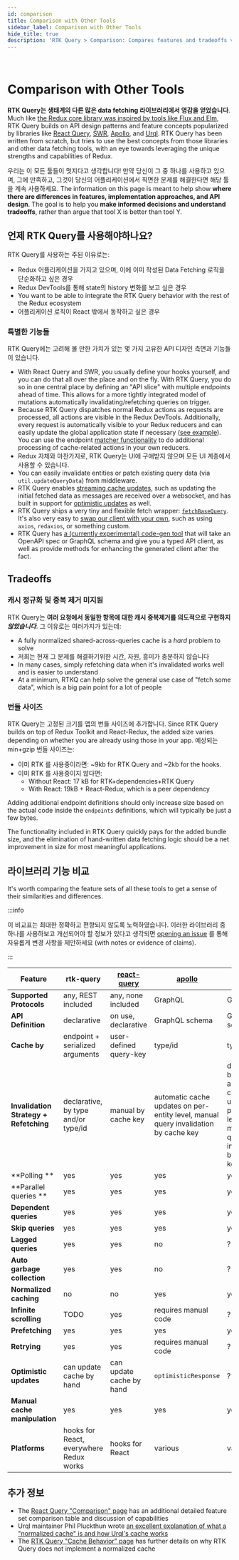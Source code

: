 ```yaml
---
id: comparison
title: Comparison with Other Tools
sidebar_label: Comparison with Other Tools
hide_title: true
description: 'RTK Query > Comparison: Compares features and tradeoffs vs other similar tools'
---
```


&nbsp;

# Comparison with Other Tools

**RTK Query는 생태계의 다른 많은 data fetching 라이브러리에서 영감을 얻었습니다**. Much like [the Redux core library was inspired by tools like Flux and Elm](https://redux.js.org/understanding/history-and-design/prior-art), RTK Query builds on API design patterns and feature concepts popularized by libraries like [React Query](https://react-query.tanstack.com/), [SWR](https://swr.vercel.app/), [Apollo](https://www.apollographql.com/), and [Urql](https://formidable.com/open-source/urql/). RTK Query has been written from scratch, but tries to use the best concepts from those libraries and other data fetching tools, with an eye towards leveraging the unique strengths and capabilities of Redux.

우리는 이 모든 툴들이 멋지다고 생각합니다! 만약 당신이 그 중 하나를 사용하고 있으며, 그에 만족하고, 그것이 당신의 어플리케이션에서 직면한 문제를 해결한다면 해당 툴을 계속 사용하세요. The information on this page is meant to help show **where there are differences in features, implementation approaches, and API design**. The goal is to help you **make informed decisions and understand tradeoffs**, rather than argue that tool X is better than tool Y.

## 언제 RTK Query를 사용해야하나요?

RTK Query를 사용하는 주된 이유로는:

- Redux 어플리케이션을 가지고 있으며, 이에 이미 작성된 Data Fetching 로직을 단순화하고 싶은 경우
- Redux DevTools를 통해 state의 history 변화를 보고 싶은 경우
- You want to be able to integrate the RTK Query behavior with the rest of the Redux ecosystem
- 어플리케이션 로직이 React 밖에서 동작하고 싶은 경우

### 특별한 기능들

RTK Query에는 고려해 볼 만한 가치가 있는 몇 가지 고유한 API 디자인 측면과 기능들이 있습니다.

- With React Query and SWR, you usually define your hooks yourself, and you can do that all over the place and on the fly. With RTK Query, you do so in one central place by defining an "API slice" with multiple endpoints ahead of time. This allows for a more tightly integrated model of mutations automatically invalidating/refetching queries on trigger.
- Because RTK Query dispatches normal Redux actions as requests are processed, all actions are visible in the Redux DevTools. Additionally, every request is automatically visible to your Redux reducers and can easily update the global application state if necessary ([see example](https://github.com/reduxjs/redux-toolkit/issues/958#issuecomment-809570419)). You can use the endpoint [matcher functionality](./api/created-api/endpoints#matchers) to do additional processing of cache-related actions in your own reducers.
- Redux 자체와 마찬가지로, RTK Query는 UI에 구애받지 않으며 모든 UI 계층에서 사용할 수 있습니다.
- You can easily invalidate entities or patch existing query data (via `util.updateQueryData`) from middleware.
- RTK Query enables [streaming cache updates](./usage/streaming-updates.mdx), such as updating the initial fetched data as messages are received over a websocket, and has built in support for [optimistic updates](./usage/manual-cache-updates.mdx#optimistic-updates) as well.
- RTK Query ships a very tiny and flexible fetch wrapper: [`fetchBaseQuery`](./api/fetchBaseQuery.mdx). It's also very easy to [swap our client with your own](./usage/customizing-queries.mdx), such as using `axios`, `redaxios`, or something custom.
- RTK Query has [a (currently experimental) code-gen tool](https://github.com/reduxjs/redux-toolkit/tree/master/packages/rtk-query-codegen-openapi) that will take an OpenAPI spec or GraphQL schema and give you a typed API client, as well as provide methods for enhancing the generated client after the fact.

## Tradeoffs

### 캐시 정규화 및 중복 제거 미지원

RTK Query는 **여러 요청에서 동일한 항목에 대한 캐시 중복제거를 의도적으로 구현하지 _않았습니다_**. 그 이유로는 여러가지가 있는데:

- A fully normalized shared-across-queries cache is a _hard_ problem to solve
- 저희는 현재 그 문제를 해결하기위한 시간, 자원, 흥미가 충분하지 않습니다
- In many cases, simply refetching data when it's invalidated works well and is easier to understand
- At a minimum, RTKQ can help solve the general use case of "fetch some data", which is a big pain point for a lot of people

### 번들 사이즈

RTK Query는 고정된 크기를 앱의 번들 사이즈에 추가합니다. Since RTK Query builds on top of Redux Toolkit and React-Redux, the added size varies depending on whether you are already using those in your app. 예상되는 min+gzip 번들 사이즈는:

- 이미 RTK 를 사용중이라면: ~9kb for RTK Query and ~2kb for the hooks.
- 이미 RTK 를 사용중이지 않다면:
  - Without React: 17 kB for RTK+dependencies+RTK Query
  - With React: 19kB + React-Redux, which is a peer dependency

Adding additional endpoint definitions should only increase size based on the actual code inside the `endpoints` definitions, which will typically be just a few bytes.

The functionality included in RTK Query quickly pays for the added bundle size, and the elimination of hand-written data fetching logic should be a net improvement in size for most meaningful applications.

## 라이브러리 기능 비교

It's worth comparing the feature sets of all these tools to get a sense of their similarities and differences.

:::info

이 비교표는 최대한 정확하고 편향되지 않도록 노력하였습니다. 이러한 라이브러리 중 하나를 사용하보고 개선되어야 할 정보가 있다고 생각되면 [opening an issue](https://github.com/reduxjs/redux-toolkit/issues/new) 를 통해 자유롭게 변경 사항을 제안하세요 (with notes or evidence of claims).

:::

| Feature                                | rtk-query                               | [react-query]            | [apollo]                                                                            | [urql]                                                                                                      |
| -------------------------------------- | --------------------------------------- | ------------------------ | ----------------------------------------------------------------------------------- | ----------------------------------------------------------------------------------------------------------- |
| **Supported Protocols**                | any, REST included                      | any, none included       | GraphQL                                                                             | GraphQL                                                                                                     |
| **API Definition**                     | declarative                             | on use, declarative      | GraphQL schema                                                                      | GraphQL schema                                                                                              |
| **Cache by**                           | endpoint + serialized arguments         | user-defined query-key   | type/id                                                                             | type/id?                                                                                                    |
| **Invalidation Strategy + Refetching** | declarative, by type and/or type/id     | manual by cache key      | automatic cache updates on per-entity level, manual query invalidation by cache key | declarative, by type OR automatic cache updates on per-entity level, manual query invalidation by cache key |
| **Polling **                           | yes                                     | yes                      | yes                                                                                 | yes                                                                                                         |
| **Parallel queries **                  | yes                                     | yes                      | yes                                                                                 | yes                                                                                                         |
| **Dependent queries**                  | yes                                     | yes                      | yes                                                                                 | yes                                                                                                         |
| **Skip queries**                       | yes                                     | yes                      | yes                                                                                 | yes                                                                                                         |
| **Lagged queries**                     | yes                                     | yes                      | no                                                                                  | ?                                                                                                           |
| **Auto garbage collection**            | yes                                     | yes                      | no                                                                                  | ?                                                                                                           |
| **Normalized caching**                 | no                                      | no                       | yes                                                                                 | yes                                                                                                         |
| **Infinite scrolling**                 | TODO                                    | yes                      | requires manual code                                                                | ?                                                                                                           |
| **Prefetching**                        | yes                                     | yes                      | yes                                                                                 | yes?                                                                                                        |
| **Retrying**                           | yes                                     | yes                      | requires manual code                                                                | ?                                                                                                           |
| **Optimistic updates**                 | can update cache by hand                | can update cache by hand | `optimisticResponse`                                                                | ?                                                                                                           |
| **Manual cache manipulation**          | yes                                     | yes                      | yes                                                                                 | yes                                                                                                         |
| **Platforms**                          | hooks for React, everywhere Redux works | hooks for React          | various                                                                             | various                                                                                                     |

[react-query]: https://react-query.tanstack.com/
[apollo]: https://www.apollographql.com/
[urql]: https://formidable.com/open-source/urql/

## 추가 정보

- The [React Query "Comparison" page](https://react-query.tanstack.com/comparison) has an additional detailed feature set comparison table and discussion of capabilities
- Urql maintainer Phil Pluckthun wrote [an excellent explanation of what a "normalized cache" is and how Urql's cache works](https://kitten.sh/graphql-normalized-caching)
- The [RTK Query "Cache Behavior" page](./usage/cache-behavior.mdx#tradeoffs) has further details on why RTK Query does not implement a normalized cache
